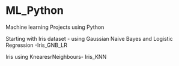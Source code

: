 # ML_Python
Machine learning Projects using Python

Starting with Iris dataset - using Gaussian Naive Bayes and Logistic Regression -Iris_GNB_LR

Iris using KnearesrNeighbours- Iris_KNN
